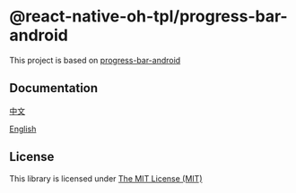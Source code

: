 # @react-native-oh-tpl/progress-bar-android

This project is based on [progress-bar-android](https://github.com/react-native-progress-view/progress-bar-android)


## Documentation


[中文](https://gitee.com/react-native-oh-library/usage-docs/blob/master/zh-cn/react-native-community-progress-bar-android.md)

[English](https://gitee.com/react-native-oh-library/usage-docs/blob/master/en/react-native-community-progress-bar-android.md)


##  License

This library is licensed under [The MIT License (MIT)](https://github.com/react-native-progress-view/progress-bar-android/blob/master/LICENSE) 